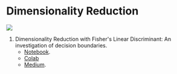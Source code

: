 # Dimensionality Reduction
[<img src="https://img.shields.io/badge/author-rlrocha-orange?style=flat-square"/>](https://github.com/rlrocha)

1. Dimensionality Reduction with Fisher's Linear Discriminant: An investigation of decision boundaries.
    * [Notebook](fisher.ipynb).
    * [Colab](https://colab.research.google.com/drive/17YdXndeQf__iVLxJTIwZf5vkhCM55JEl?usp=sharing)
    * [Medium](https://medium.com/@rlrocha/curve-fitting-13feb098951d).
